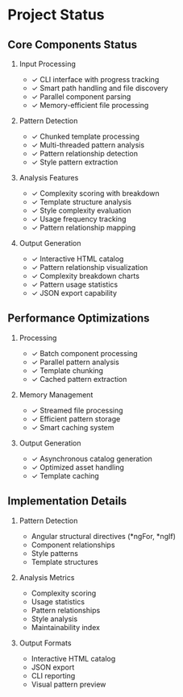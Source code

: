 # Project Status

## Core Components Status

1. Input Processing
   - ✓ CLI interface with progress tracking
   - ✓ Smart path handling and file discovery
   - ✓ Parallel component parsing
   - ✓ Memory-efficient file processing

2. Pattern Detection
   - ✓ Chunked template processing
   - ✓ Multi-threaded pattern analysis
   - ✓ Pattern relationship detection
   - ✓ Style pattern extraction

3. Analysis Features
   - ✓ Complexity scoring with breakdown
   - ✓ Template structure analysis
   - ✓ Style complexity evaluation
   - ✓ Usage frequency tracking
   - ✓ Pattern relationship mapping

4. Output Generation
   - ✓ Interactive HTML catalog
   - ✓ Pattern relationship visualization
   - ✓ Complexity breakdown charts
   - ✓ Pattern usage statistics
   - ✓ JSON export capability

## Performance Optimizations

1. Processing
   - ✓ Batch component processing
   - ✓ Parallel pattern analysis
   - ✓ Template chunking
   - ✓ Cached pattern extraction

2. Memory Management
   - ✓ Streamed file processing
   - ✓ Efficient pattern storage
   - ✓ Smart caching system

3. Output Generation
   - ✓ Asynchronous catalog generation
   - ✓ Optimized asset handling
   - ✓ Template caching

## Implementation Details

1. Pattern Detection
   - Angular structural directives (*ngFor, *ngIf)
   - Component relationships
   - Style patterns
   - Template structures

2. Analysis Metrics
   - Complexity scoring
   - Usage statistics
   - Pattern relationships
   - Style analysis
   - Maintainability index

3. Output Formats
   - Interactive HTML catalog
   - JSON export
   - CLI reporting
   - Visual pattern preview